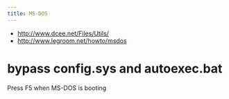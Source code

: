 ```yaml
---
title: MS-DOS
---
```

* http://www.dcee.net/Files/Utils/
* http://www.legroom.net/howto/msdos

# bypass config.sys and autoexec.bat
Press F5 when MS-DOS is booting
